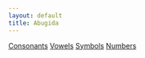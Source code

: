 ```yaml
---
layout: default
title: Abugida
---
```


<a href="consonants.md" class="btn">Consonants</a>
<a href='vowels.md' class='btn'>Vowels</a>
<a href='symbols.md' class='btn'>Symbols</a>
<a href='numbers.md' class='btn'>Numbers</a>
